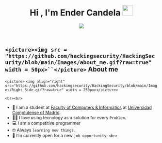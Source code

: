 <h1 align="center">Hi , I'm Ender Candela <img src="https://media.giphy.com/media/hvRJCLFzcasrR4ia7z/giphy.gif" width="35"></h1>
<p align="center">
  <a href="https://github.com//readme-typing-svg"><img src="https://readme-typing-svg.herokuapp.com?font=Time+New+Roman&color=%23C8BE25&size=25&center=true&vCenter=true&width=500&height=100&lines=Computer+Engineer+@sudosu;Computer+Science+Student;Competitive+Programmer;Cybersecurity;Pentesting;Ethical+hacking;
data analyst;IA;IoT;Always+learning+new+things"></a>
</p>
<br>

## `<picture><img src = "https://github.com/hackingsecurity/HackingSecurity/blob/main/Images/about_me.gif?raw=true" width = 50px>``</picture>` About me

`<picture>` `<img align="right" src="https://github.com/hackingsecurity/HackingSecurity/blob/main/Images/Right_Side.gif?raw=true" width = 250px></picture>`

`<br><br>`

- 🏫 I am a student at [Faculty of Computers &amp; Informatics](https://informatica.ucm.es/) at [Universidad Complutense of Madrid](https://www.ucm.es/).
- :technologist: I love using tecnology as a solution for every `Problem`.
- 💻 I am a competitive programmer
- 🤓 Always `learning new things`.
- 🤔 I’m currently open for a new `job opportunity`.
  `<br>`